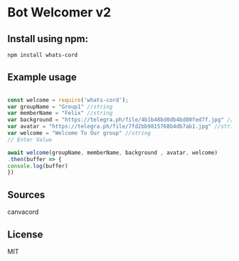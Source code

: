 Bot Welcomer v2
====================

## Install using npm:

``` bash
npm install whats-cord
```

## Example usage

```javascript

const welcome = require('whats-cord');
var groupName = "Group1" //string
var memberName = "Felix" //string
var background = "https://telegra.ph/file/4b1b48bd0db4bd80fed7f.jpg" //string
var avatar = "https://telegra.ph/file/7fd2bb9815768b4db7ab1.jpg" //string
var welcome = "Welcome To Our group" //string
// Enter Value

await welcome(groupName, memberName, background , avatar, welcome)
.then(buffer => {
console.log(buffer)
})
```
## Sources

canvacord

## License

MIT
